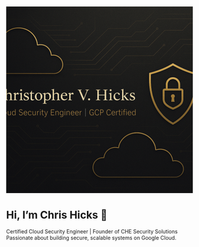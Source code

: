 ![Banner](banner.png)

# Hi, I’m Chris Hicks 👋  
Certified Cloud Security Engineer | Founder of CHE Security Solutions  
Passionate about building secure, scalable systems on Google Cloud.
